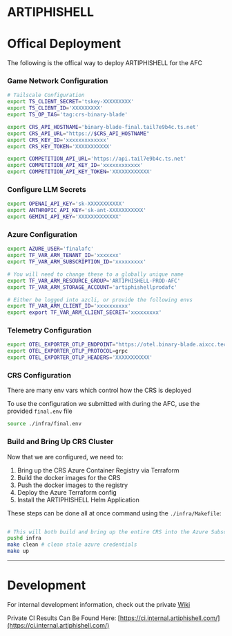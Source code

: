 # ARTIPHISHELL

# Offical Deployment

The following is the offical way to deploy ARTIPHISHELL for the AFC

### Game Network Configuration

```bash
# Tailscale Configuration
export TS_CLIENT_SECRET='tskey-XXXXXXXXX'
export TS_CLIENT_ID='XXXXXXXXX'
export TS_OP_TAG='tag:crs-binary-blade'

export CRS_API_HOSTNAME='binary-blade-final.tail7e9b4c.ts.net'
export CRS_API_URL="https://$CRS_API_HOSTNAME"
export CRS_KEY_ID='xxxxxxxxxxxxx'
export CRS_KEY_TOKEN='XXXXXXXXXXX'

export COMPETITION_API_URL='https://api.tail7e9b4c.ts.net'
export COMPETITION_API_KEY_ID='xxxxxxxxxxxx'
export COMPETITION_API_KEY_TOKEN='XXXXXXXXXXXX'
```

### Configure LLM Secrets

```bash
export OPENAI_API_KEY='sk-XXXXXXXXXXX'
export ANTHROPIC_API_KEY='sk-ant-XXXXXXXXXXX'
export GEMINI_API_KEY='XXXXXXXXXXXXX'
```

### Azure Configuration

```bash
export AZURE_USER='finalafc'
export TF_VAR_ARM_TENANT_ID='xxxxxxx'
export TF_VAR_ARM_SUBSCRIPTION_ID='xxxxxxxxx'

# You will need to change these to a globally unique name
export TF_VAR_ARM_RESOURCE_GROUP='ARTIPHISHELL-PROD-AFC'
export TF_VAR_ARM_STORAGE_ACCOUNT='artiphishellprodafc'

# Either be logged into azcli, or provide the following envs
export TF_VAR_ARM_CLIENT_ID='xxxxxxxxxx'
export export TF_VAR_ARM_CLIENT_SECRET='xxxxxxxxx'
```

### Telemetry Configuration
```bash
export OTEL_EXPORTER_OTLP_ENDPOINT="https://otel.binary-blade.aixcc.tech:443"
export OTEL_EXPORTER_OTLP_PROTOCOL=grpc
export OTEL_EXPORTER_OTLP_HEADERS='XXXXXXXXXXX'
```

### CRS Configuration

There are many env vars which control how the CRS is deployed

To use the configuration we submitted with during the AFC, use the provided `final.env` file

```bash
source ./infra/final.env
```

### Build and Bring Up CRS Cluster

Now that we are configured, we need to:
1. Bring up the CRS Azure Container Registry via Terraform
2. Build the docker images for the CRS
3. Push the docker images to the registry
4. Deploy the Azure Terraform config
5. Install the ARTIPHISHELL Helm Application

These steps can be done all at once command using the `./infra/Makefile`:

```bash

# This will both build and bring up the entire CRS into the Azure Subscription
pushd infra
make clean # clean stale azure credentials
make up
```

---

# Development

For internal development information, check out the private [Wiki](https://github.com/shellphish-support-syndicate/artiphishell/wiki)

Private CI Results Can Be Found Here: [https://ci.internal.artiphishell.com/](https://ci.internal.artiphishell.com/)
